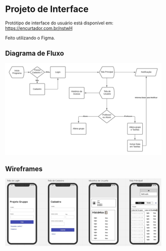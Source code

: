 
# Projeto de Interface

Protótipo de interface do usuário está disponível em: https://encurtador.com.br/nstwH

Feito utilizando o Figma.

## Diagrama de Fluxo

![Diagrama de Fluxo](img/Diagrama_de_Fluxo.jpeg)


## Wireframes

![Exemplo de Wireframe](img/Wareframe.jpg)

 

